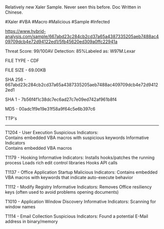 Relatively new Xaler Sample. Never seen this before. Doc Written in Chinese.

#Xaler #VBA #Macro #Malicious #Sample #Infected

https://www.hybrid-analysis.com/sample/667abd23c284cb2cd37a65a4387335205aeb7488ac409709dcb4e72d94122ed1/5fb45620ed309a0ffc22941a

Threat Score: 99/100AV Detection: 85%Labeled as: W97M.Lexar

FILE TYPE - CDF

FILE SIZE - 69.00KB

SHA 256 - 667abd23c284cb2cd37a65a4387335205aeb7488ac409709dcb4e72d94122ed1

SHA 1 - 7b56f4f1c38dc7ec6ad27c7e09ed742af961b8f4

MD5 - 00adc1f9e19e31f58a9f64c5e6b397c6


TTP's

------------

 T1204 - User Execution
Suspicious Indicators:	
Contains embedded VBA macros with suspicious keywords
Informative Indicators	
Contains embedded VBA macros

 T1179 - Hooking
Informative Indicators:
Installs hooks/patches the running process
Loads rich edit control libraries
Hooks API calls

T1137 - Office Application Startup
Malicious Indicators: 
Contains embedded VBA macros with keywords that indicate auto-execute behavior

T1112 - Modify Registry
Informative Indicators: 
Removes Office resiliency keys (often used to avoid problems opening documents)

T1010 - Application Window Discovery
Informative Indicators: 
Scanning for window names

T1114 - Email Collection
Suspicious Indicators:
Found a potential E-Mail address in binary/memory
